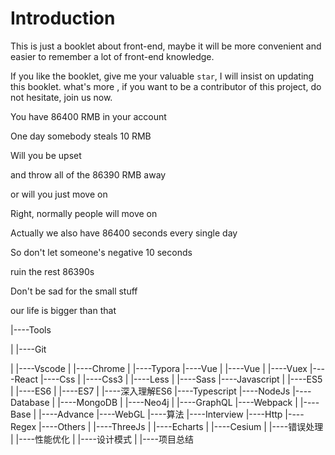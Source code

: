 # Introduction

This is just a booklet about front-end, maybe it will be more convenient and easier to remember a lot of front-end knowledge.

If you like the booklet, give me your valuable `star`, I will insist on updating this booklet. what's more , if you want to be a contributor of this project, do not hesitate, join us now.

You have 86400 RMB in your account

One day somebody steals 10 RMB

Will you be upset

and throw all of the 86390 RMB away

or will you just move on

Right, normally people will move on

Actually we also have 86400 seconds every single day

So don't let someone's negative 10 seconds

ruin the rest 86390s

Don't be sad for the small stuff

our life is bigger than that

|----Tools

|	|----Git

|	|----Vscode
|	|----Chrome
|	|----Typora
|----Vue
|	|----Vue
|	|----Vuex
|----React
|----Css
|	|----Css3
|	|----Less
|	|----Sass
|----Javascript
|	|----ES5
|	|----ES6
|	|----ES7
|	|----深入理解ES6
|----Typescript
|----NodeJs
|----Database
|	|----MongoDB
|	|----Neo4j
|	|----GraphQL
|----Webpack
|	|----Base
|	|----Advance
|----WebGL
|----算法
|----Interview
|----Http
|----Regex
|----Others
|	|----ThreeJs
|	|----Echarts
|	|----Cesium
|	|----错误处理
|	|----性能优化
|	|----设计模式
|	|----项目总结









